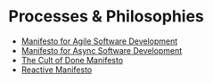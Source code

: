 # Processes & Philosophies

- [Manifesto for Agile Software Development](http://www.agilemanifesto.org)
- [Manifesto for Async Software Development](http://asyncmanifesto.org)
- [The Cult of Done Manifesto](http://www.brepettis.com/blog/2009/3/3/the-cult-of-done-manifesto.html)
- [Reactive Manifesto](http://www.reactivemanifesto.org)
